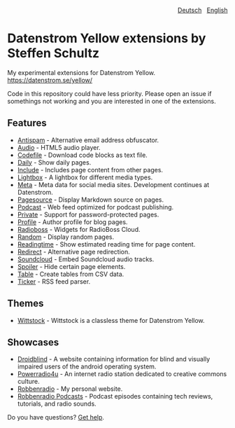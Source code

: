 <p align="right"><a href="README-de.md">Deutsch</a> &nbsp; <a href="README.md">English</a></p>

# Datenstrom Yellow extensions by Steffen Schultz

My experimental extensions for Datenstrom Yellow. https://datenstrom.se/yellow/

Code in this repository could have less priority. Please open an issue if somethings not working and you are interested in one of the extensions. 

## Features

* [Antispam](https://github.com/schulle4u/yellow-extensions-schulle4u/tree/main/antispam) - Alternative email address obfuscator.
* [Audio](https://github.com/schulle4u/yellow-audio) - HTML5 audio player.
* [Codefile](https://github.com/schulle4u/yellow-extensions-schulle4u/tree/main/codefile) - Download code blocks as text file.
* [Daily](https://github.com/schulle4u/yellow-extensions-schulle4u/tree/main/daily) - Show daily pages.
* [Include](https://github.com/schulle4u/yellow-extensions-schulle4u/tree/main/include) - Includes page content from other pages.
* [Lightbox](https://github.com/schulle4u/yellow-lightbox) - A lightbox for different media types.
* [Meta](https://github.com/annaesvensson/yellow-meta) - Meta data for social media sites. Development continues at Datenstrom.
* [Pagesource](https://github.com/schulle4u/yellow-extensions-schulle4u/tree/main/pagesource) - Display Markdown source on pages.
* [Podcast](https://github.com/schulle4u/yellow-extensions-schulle4u/tree/main/podcast) - Web feed optimized for podcast publishing.
* [Private](https://github.com/schulle4u/yellow-private) - Support for password-protected pages.
* [Profile](https://github.com/schulle4u/yellow-extensions-schulle4u/tree/main/profile) - Author profile for blog pages.
* [Radioboss](https://github.com/schulle4u/yellow-extensions-schulle4u/tree/main/radioboss) - Widgets for RadioBoss Cloud.
* [Random](https://github.com/schulle4u/yellow-extensions-schulle4u/tree/main/random) - Display random pages.
* [Readingtime](https://github.com/schulle4u/yellow-readingtime) - Show estimated reading time for page content.
* [Redirect](https://github.com/schulle4u/yellow-extensions-schulle4u/tree/main/redirect) - Alternative page redirection.
* [Soundcloud](https://github.com/schulle4u/yellow-soundcloud) - Embed Soundcloud audio tracks.
* [Spoiler](https://github.com/schulle4u/yellow-spoiler) - Hide certain page elements.
* [Table](https://github.com/schulle4u/yellow-table) - Create tables from CSV data.
* [Ticker](https://github.com/schulle4u/yellow-extensions-schulle4u/tree/main/ticker) - RSS feed parser.

## Themes

* [Wittstock](https://github.com/schulle4u/yellow-wittstock) - Wittstock is a classless theme for Datenstrom Yellow.

## Showcases

* [Droidblind](https://droidblind.de) - A website containing information for blind and visually impaired users of the android operating system.
* [Powerradio4u](https://powerradio4u.de) - An internet radio station dedicated to creative commons culture.
* [Robbenradio](https://robbenradio.de) - My personal website.
* [Robbenradio Podcasts](https://podcast.robbenradio.de) - Podcast episodes containing tech reviews, tutorials, and radio sounds.

Do you have questions? [Get help](https://datenstrom.se/yellow/help/).
